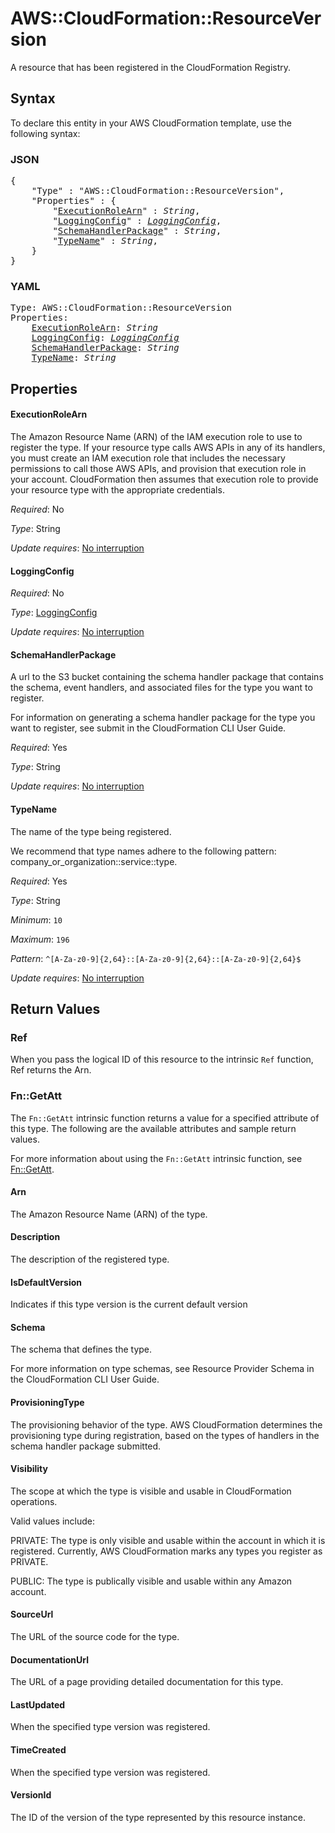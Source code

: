 # AWS::CloudFormation::ResourceVersion

A resource that has been registered in the CloudFormation Registry.

## Syntax

To declare this entity in your AWS CloudFormation template, use the following syntax:

### JSON

<pre>
{
    "Type" : "AWS::CloudFormation::ResourceVersion",
    "Properties" : {
        "<a href="#executionrolearn" title="ExecutionRoleArn">ExecutionRoleArn</a>" : <i>String</i>,
        "<a href="#loggingconfig" title="LoggingConfig">LoggingConfig</a>" : <i><a href="loggingconfig.md">LoggingConfig</a></i>,
        "<a href="#schemahandlerpackage" title="SchemaHandlerPackage">SchemaHandlerPackage</a>" : <i>String</i>,
        "<a href="#typename" title="TypeName">TypeName</a>" : <i>String</i>,
    }
}
</pre>

### YAML

<pre>
Type: AWS::CloudFormation::ResourceVersion
Properties:
    <a href="#executionrolearn" title="ExecutionRoleArn">ExecutionRoleArn</a>: <i>String</i>
    <a href="#loggingconfig" title="LoggingConfig">LoggingConfig</a>: <i><a href="loggingconfig.md">LoggingConfig</a></i>
    <a href="#schemahandlerpackage" title="SchemaHandlerPackage">SchemaHandlerPackage</a>: <i>String</i>
    <a href="#typename" title="TypeName">TypeName</a>: <i>String</i>
</pre>

## Properties

#### ExecutionRoleArn

The Amazon Resource Name (ARN) of the IAM execution role to use to register the type. If your resource type calls AWS APIs in any of its handlers, you must create an IAM execution role that includes the necessary permissions to call those AWS APIs, and provision that execution role in your account. CloudFormation then assumes that execution role to provide your resource type with the appropriate credentials.

_Required_: No

_Type_: String

_Update requires_: [No interruption](https://docs.aws.amazon.com/AWSCloudFormation/latest/UserGuide/using-cfn-updating-stacks-update-behaviors.html#update-no-interrupt)

#### LoggingConfig

_Required_: No

_Type_: <a href="loggingconfig.md">LoggingConfig</a>

_Update requires_: [No interruption](https://docs.aws.amazon.com/AWSCloudFormation/latest/UserGuide/using-cfn-updating-stacks-update-behaviors.html#update-no-interrupt)

#### SchemaHandlerPackage

A url to the S3 bucket containing the schema handler package that contains the schema, event handlers, and associated files for the type you want to register.

For information on generating a schema handler package for the type you want to register, see submit in the CloudFormation CLI User Guide.

_Required_: Yes

_Type_: String

_Update requires_: [No interruption](https://docs.aws.amazon.com/AWSCloudFormation/latest/UserGuide/using-cfn-updating-stacks-update-behaviors.html#update-no-interrupt)

#### TypeName

The name of the type being registered.

We recommend that type names adhere to the following pattern: company_or_organization::service::type.

_Required_: Yes

_Type_: String

_Minimum_: <code>10</code>

_Maximum_: <code>196</code>

_Pattern_: <code>^[A-Za-z0-9]{2,64}::[A-Za-z0-9]{2,64}::[A-Za-z0-9]{2,64}$</code>

_Update requires_: [No interruption](https://docs.aws.amazon.com/AWSCloudFormation/latest/UserGuide/using-cfn-updating-stacks-update-behaviors.html#update-no-interrupt)

## Return Values

### Ref

When you pass the logical ID of this resource to the intrinsic `Ref` function, Ref returns the Arn.

### Fn::GetAtt

The `Fn::GetAtt` intrinsic function returns a value for a specified attribute of this type. The following are the available attributes and sample return values.

For more information about using the `Fn::GetAtt` intrinsic function, see [Fn::GetAtt](https://docs.aws.amazon.com/AWSCloudFormation/latest/UserGuide/intrinsic-function-reference-getatt.html).

#### Arn

The Amazon Resource Name (ARN) of the type.

#### Description

The description of the registered type.

#### IsDefaultVersion

Indicates if this type version is the current default version

#### Schema

The schema that defines the type.

For more information on type schemas, see Resource Provider Schema in the CloudFormation CLI User Guide.

#### ProvisioningType

The provisioning behavior of the type. AWS CloudFormation determines the provisioning type during registration, based on the types of handlers in the schema handler package submitted.

#### Visibility

The scope at which the type is visible and usable in CloudFormation operations.

Valid values include:

PRIVATE: The type is only visible and usable within the account in which it is registered. Currently, AWS CloudFormation marks any types you register as PRIVATE.

PUBLIC: The type is publically visible and usable within any Amazon account.

#### SourceUrl

The URL of the source code for the type.

#### DocumentationUrl

The URL of a page providing detailed documentation for this type.

#### LastUpdated

When the specified type version was registered.

#### TimeCreated

When the specified type version was registered.

#### VersionId

The ID of the version of the type represented by this resource instance.
